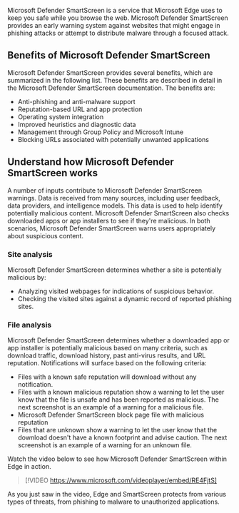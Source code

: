Microsoft Defender SmartScreen is a service that Microsoft Edge uses to keep you safe while you browse the web. Microsoft Defender SmartScreen provides an early warning system against websites that might engage in phishing attacks or attempt to distribute malware through a focused attack.

## Benefits of Microsoft Defender SmartScreen

Microsoft Defender SmartScreen provides several benefits, which are summarized in the following list. These benefits are described in detail in the Microsoft Defender SmartScreen documentation. The benefits are:

- Anti-phishing and anti-malware support
- Reputation-based URL and app protection
- Operating system integration
- Improved heuristics and diagnostic data
- Management through Group Policy and Microsoft Intune
- Blocking URLs associated with potentially unwanted applications

## Understand how Microsoft Defender SmartScreen works

A number of inputs contribute to Microsoft Defender SmartScreen warnings. Data is received from many sources, including user feedback, data providers, and intelligence models. This data is used to help identify potentially malicious content. Microsoft Defender SmartScreen also checks downloaded apps or app installers to see if they're malicious. In both scenarios, Microsoft Defender SmartScreen warns users appropriately about suspicious content.

### Site analysis

Microsoft Defender SmartScreen determines whether a site is potentially malicious by:

- Analyzing visited webpages for indications of suspicious behavior.
- Checking the visited sites against a dynamic record of reported phishing sites.

### File analysis

Microsoft Defender SmartScreen determines whether a downloaded app or app installer is potentially malicious based on many criteria, such as download traffic, download history, past anti-virus results, and URL reputation.  Notifications will surface based on the following criteria:

- Files with a known safe reputation will download without any notification.
- Files with a known malicious reputation show a warning to let the user know that the file is unsafe and has been reported as malicious. The next screenshot is an example of a warning for a malicious file.
- Microsoft Defender SmartScreen block page file with malicious reputation
- Files that are unknown show a warning to let the user know that the download doesn't have a known footprint and advise caution. The next screenshot is an example of a warning for an unknown file.

Watch the video below to see how Microsoft Defender SmartScreen within Edge in action.

> [!VIDEO https://www.microsoft.com/videoplayer/embed/RE4FjtS]

As you just saw in the video, Edge and SmartScreen protects from various types of threats, from phishing to malware to unauthorized applications.
